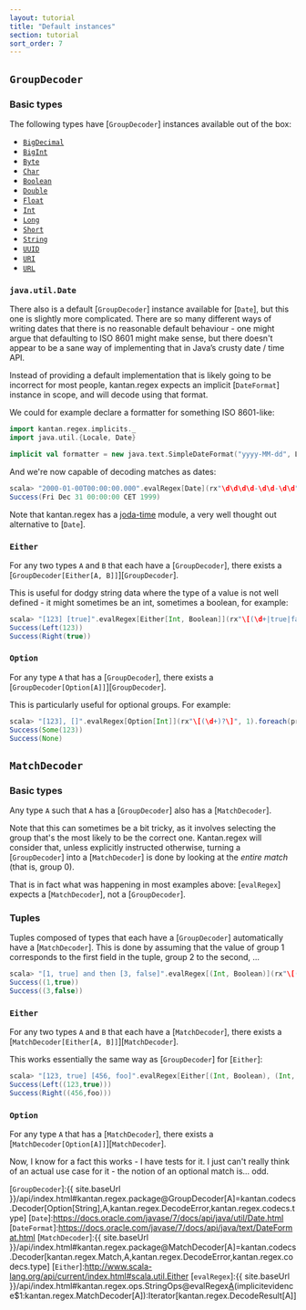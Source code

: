 ```yaml
---
layout: tutorial
title: "Default instances"
section: tutorial
sort_order: 7
---
```



## `GroupDecoder`

### Basic types

The following types have [`GroupDecoder`] instances available out of the box:

* [`BigDecimal`]
* [`BigInt`]
* [`Byte`]
* [`Char`]
* [`Boolean`]
* [`Double`]
* [`Float`]
* [`Int`]
* [`Long`]
* [`Short`]
* [`String`]
* [`UUID`]
* [`URI`]
* [`URL`]

### `java.util.Date`

There also is a default [`GroupDecoder`] instance available for [`Date`], but this one is slightly more complicated.
There are so many different ways of writing dates that there is no reasonable default behaviour - one might argue that
defaulting to ISO 8601 might make sense, but there doesn't appear to be a sane way of implementing that in Java’s crusty
date / time API.

Instead of providing a default implementation that is likely going to be incorrect for most people, kantan.regex expects
an implicit [`DateFormat`] instance in scope, and will decode using that format.

We could for example declare a formatter for something ISO 8601-like:

```scala
import kantan.regex.implicits._
import java.util.{Locale, Date}

implicit val formatter = new java.text.SimpleDateFormat("yyyy-MM-dd", Locale.ENGLISH)
```

And we're now capable of decoding matches as dates:

```scala
scala> "2000-01-00T00:00:00.000".evalRegex[Date](rx"\d\d\d\d-\d\d-\d\d").foreach(println _)
Success(Fri Dec 31 00:00:00 CET 1999)
```

Note that kantan.regex has a [joda-time](joda.html) module, a very well thought out alternative to [`Date`].

### `Either`

For any two types `A` and `B` that each have a [`GroupDecoder`], there exists a
[`GroupDecoder[Either[A, B]]`][`GroupDecoder`].


This is useful for dodgy string data where the type of a value is not well defined - it might sometimes be an int,
sometimes a boolean, for example:

```scala
scala> "[123] [true]".evalRegex[Either[Int, Boolean]](rx"\[(\d+|true|false)\]", 1).foreach(println _)
Success(Left(123))
Success(Right(true))
```

### `Option`

For any type `A` that has a [`GroupDecoder`], there exists a [`GroupDecoder[Option[A]]`][`GroupDecoder`].

This is particularly useful for optional groups. For example:

```scala
scala> "[123], []".evalRegex[Option[Int]](rx"\[(\d+)?\]", 1).foreach(println _)
Success(Some(123))
Success(None)
```


## `MatchDecoder`

### Basic types

Any type `A` such that `A` has a [`GroupDecoder`] also has a [`MatchDecoder`].

Note that this can sometimes be a bit tricky, as it involves selecting the group that's the most likely to be the
correct one. Kantan.regex will consider that, unless explicitly instructed otherwise, turning a [`GroupDecoder`] into
a [`MatchDecoder`] is done by looking at the *entire match* (that is, group 0).

That is in fact what was happening in most examples above: [`evalRegex`] expects a [`MatchDecoder`], not a
[`GroupDecoder`].


### Tuples

Tuples composed of types that each have a [`GroupDecoder`] automatically have a [`MatchDecoder`]. This is done by
assuming that the value of group 1 corresponds to the first field in the tuple, group 2 to the second, ...

```scala
scala> "[1, true] and then [3, false]".evalRegex[(Int, Boolean)](rx"\[(\d+), ([a-z]+)\]").foreach(println _)
Success((1,true))
Success((3,false))
```


### `Either`

For any two types `A` and `B` that each have a [`MatchDecoder`], there exists a
[`MatchDecoder[Either[A, B]]`][`MatchDecoder`].

This works essentially the same way as [`GroupDecoder`] for [`Either`]:

```scala
scala> "[123, true] [456, foo]".evalRegex[Either[(Int, Boolean), (Int, String)]](rx"\[(\d+), ([a-z]+)\]").foreach(println _)
Success(Left((123,true)))
Success(Right((456,foo)))
```

### `Option`

For any type `A` that has a [`MatchDecoder`], there exists a [`MatchDecoder[Option[A]]`][`MatchDecoder`].

Now, I know for a fact this works - I have tests for it. I just can't really think of an actual use case for it -
the notion of an optional match is... odd.


[`BigInt`]:http://www.scala-lang.org/api/current/index.html#scala.math.BigInt
[`BigDecimal`]:http://www.scala-lang.org/api/current/index.html#scala.math.BigDecimal
[`Byte`]:https://docs.oracle.com/javase/7/docs/api/java/lang/Byte.html
[`Char`]:https://docs.oracle.com/javase/7/docs/api/java/lang/Character.html
[`Boolean`]:https://docs.oracle.com/javase/7/docs/api/java/lang/Boolean.html
[`Double`]:https://docs.oracle.com/javase/7/docs/api/java/lang/Double.html
[`Float`]:https://docs.oracle.com/javase/7/docs/api/java/lang/Float.html
[`Int`]:https://docs.oracle.com/javase/7/docs/api/java/lang/Integer.html
[`Long`]:https://docs.oracle.com/javase/7/docs/api/java/lang/Long.html
[`Short`]:https://docs.oracle.com/javase/7/docs/api/java/lang/Short.html
[`String`]:https://docs.oracle.com/javase/7/docs/api/java/lang/String.html
[`UUID`]:https://docs.oracle.com/javase/7/docs/api/java/util/UUID.html
[`URL`]:https://docs.oracle.com/javase/7/docs/api/java/net/URL.html
[`URI`]:https://docs.oracle.com/javase/7/docs/api/java/net/URI.html
[`Reader`]:https://docs.oracle.com/javase/7/docs/api/java/io/Reader.html
[`InputStream`]:https://docs.oracle.com/javase/7/docs/api/java/io/InputStream.html
[`File`]:https://docs.oracle.com/javase/7/docs/api/java/io/File.html
[`Path`]:https://docs.oracle.com/javase/7/docs/api/java/nio/file/Path.html
[`GroupDecoder`]:{{ site.baseUrl }}/api/index.html#kantan.regex.package@GroupDecoder[A]=kantan.codecs.Decoder[Option[String],A,kantan.regex.DecodeError,kantan.regex.codecs.type]
[`Date`]:https://docs.oracle.com/javase/7/docs/api/java/util/Date.html
[`DateFormat`]:https://docs.oracle.com/javase/7/docs/api/java/text/DateFormat.html
[`MatchDecoder`]:{{ site.baseUrl }}/api/index.html#kantan.regex.package@MatchDecoder[A]=kantan.codecs.Decoder[kantan.regex.Match,A,kantan.regex.DecodeError,kantan.regex.codecs.type]
[`Either`]:http://www.scala-lang.org/api/current/index.html#scala.util.Either
[`evalRegex`]:{{ site.baseUrl }}/api/index.html#kantan.regex.ops.StringOps@evalRegex[A](p:kantan.regex.Pattern)(implicitevidence$1:kantan.regex.MatchDecoder[A]):Iterator[kantan.regex.DecodeResult[A]]
